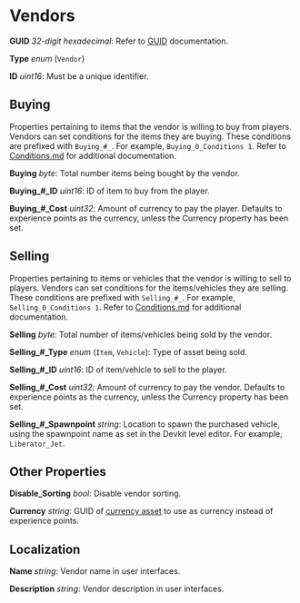 Vendors
=======

**GUID** *32-digit hexadecimal*: Refer to [GUID](/GUID.md) documentation.

**Type** *enum* (`Vendor`)

**ID** *uint16*: Must be a unique identifier.

Buying
------

Properties pertaining to items that the vendor is willing to buy from players. Vendors can set conditions for the items they are buying. These conditions are prefixed with `Buying_#_`. For example, `Buying_0_Conditions 1`. Refer to [Conditions.md](/NPCAsset/Conditions.md) for additional documentation.

**Buying** *byte*: Total number items being bought by the vendor.

**Buying\_#\_ID** *uint16*: ID of item to buy from the player.

**Buying\_#\_Cost** *uint32*: Amount of currency to pay the player. Defaults to experience points as the currency, unless the Currency property has been set.

Selling
-------

Properties pertaining to items or vehicles that the vendor is willing to sell to players. Vendors can set conditions for the items/vehicles they are selling. These conditions are prefixed with `Selling_#_`. For example, `Selling_0_Conditions 1`. Refer to [Conditions.md](/NPCAsset/Conditions.md) for additional documentation.

**Selling** *byte*: Total number of items/vehicles being sold by the vendor.

**Selling\_#\_Type** *enum* (`Item`, `Vehicle`): Type of asset being sold.

**Selling\_#\_ID** *uint16*: ID of item/vehicle to sell to the player.

**Selling\_#\_Cost** *uint32*: Amount of currency to pay the vendor. Defaults to experience points as the currency, unless the Currency property has been set.

**Selling\_#\_Spawnpoint** *string*: Location to spawn the purchased vehicle, using the spawnpoint name as set in the Devkit level editor. For example, `Liberator_Jet`.

Other Properties
----------------

**Disable_Sorting** *bool*: Disable vendor sorting.

**Currency** *string*: GUID of [currency asset](/Currency.md) to use as currency instead of experience points.

Localization
------------

**Name** *string*: Vendor name in user interfaces.

**Description** *string*: Vendor description in user interfaces. 
